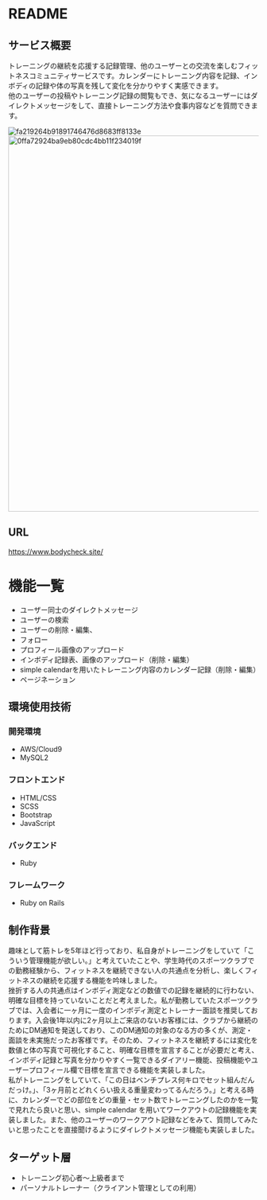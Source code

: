 # README

## サービス概要
トレーニングの継続を応援する記録管理、他のユーザーとの交流を楽しむフィットネスコミュニティサービスです。カレンダーにトレーニング内容を記録、インボディの記録や体の写真を残して変化を分かりやすく実感できます。  
他のユーザーの投稿やトレーニング記録の閲覧もでき、気になるユーザーにはダイレクトメッセージをして、直接トレーニング方法や食事内容などを質問できます。

![fa219264b91891746476d8683ff8133e](https://user-images.githubusercontent.com/75208489/104284795-f6d7f180-54f5-11eb-8f00-600a1e6b2178.jpg)
<img width="756" alt="0ffa72924ba9eb80cdc4bb11f234019f" src="https://user-images.githubusercontent.com/75208489/104286517-7f579180-54f8-11eb-8035-65d5fec2c5ee.png">


## URL
https://www.bodycheck.site/
# 機能一覧
* ユーザー同士のダイレクトメッセージ
* ユーザーの検索
* ユーザーの削除・編集、
* フォロー
* プロフィール画像のアップロード
* インボディ記録表、画像のアップロード（削除・編集）
* simple calendarを用いたトレーニング内容のカレンダー記録（削除・編集）
* ページネーション

## 環境使用技術

### 開発環境
* AWS/Cloud9
* MySQL2

### フロントエンド
* HTML/CSS
* SCSS
* Bootstrap
* JavaScript

### バックエンド
* Ruby

### フレームワーク
* Ruby on Rails

## 制作背景
趣味として筋トレを5年ほど行っており、私自身がトレーニングをしていて「こういう管理機能が欲しい。」と考えていたことや、学生時代のスポーツクラブでの勤務経験から、フィットネスを継続できない人の共通点を分析し、楽しくフィットネスの継続を応援する機能を吟味しました。  
挫折する人の共通点はインボディ測定などの数値での記録を継続的に行わない、明確な目標を持っていないことだと考えました。私が勤務していたスポーツクラブでは、入会者に一ヶ月に一度のインボディ測定とトレーナー面談を推奨しております。入会後1年以内に2ヶ月以上ご来店のないお客様には、クラブから継続のためにDM通知を発送しており、このDM通知の対象のなる方の多くが、測定・面談を未実施だったお客様です。そのため、フィットネスを継続するには変化を数値と体の写真で可視化すること、明確な目標を宣言することが必要だと考え、インボディ記録と写真を分かりやすく一覧できるダイアリー機能、投稿機能やユーザープロフィール欄で目標を宣言できる機能を実装しました。  
私がトレーニングをしていて、「この日はベンチプレス何キロでセット組んだんだっけ。」、「3ヶ月前とどれくらい扱える重量変わってるんだろう。」と考える時に、カレンダーでどの部位をどの重量・セット数でトレーニングしたのかを一覧で見れたら良いと思い、simple calendar を用いてワークアウトの記録機能を実装しました。また、他のユーザーのワークアウト記録などをみて、質問してみたいと思ったことを直接聞けるようにダイレクトメッセージ機能も実装しました。

## ターゲット層
* トレーニング初心者〜上級者まで
* パーソナルトレーナー（クライアント管理としての利用）

